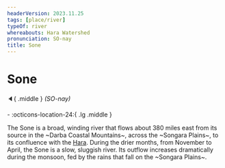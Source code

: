 ```yaml
---
headerVersion: 2023.11.25
tags: [place/river]
typeOf: river
whereabouts: Hara Watershed
pronunciation: SO-nay
title: Sone
---
```

# Sone
:speaker:{ .middle } *(SO-nay)*  
<div class="grid cards ext-narrow-margin ext-one-column" markdown>
-    :octicons-location-24:{ .lg .middle }   
</div>


The Sone is a broad, winding river that flows about 380 miles east from its source in the ~Darba Coastal Mountains~, across the ~Songara Plains~, to its confluence with the [Hara](<./hara.md>). During the drier months, from November to April, the Sone is a slow, sluggish river. Its outflow increases dramatically during the monsoon, fed by the rains that fall on the ~Songara Plains~.
